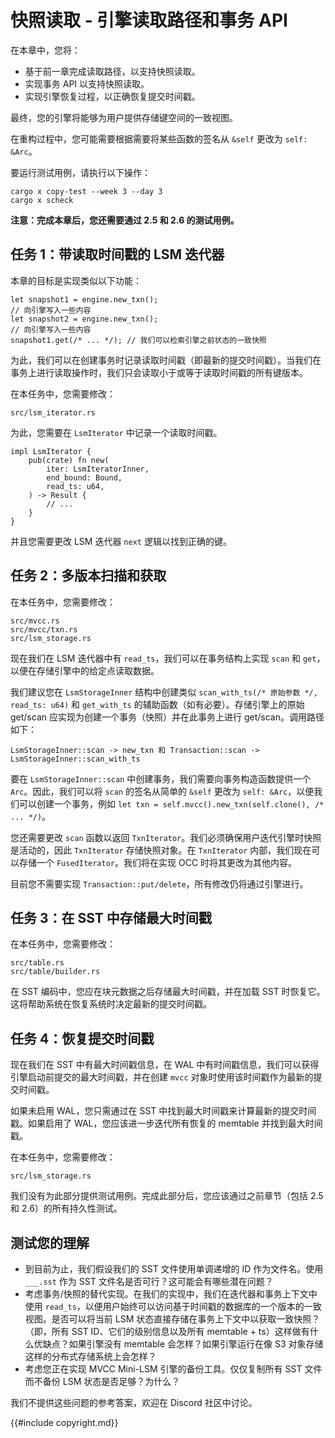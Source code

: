 
# 快照读取 - 引擎读取路径和事务 API

在本章中，您将：

* 基于前一章完成读取路径，以支持快照读取。
* 实现事务 API 以支持快照读取。
* 实现引擎恢复过程，以正确恢复提交时间戳。

最终，您的引擎将能够为用户提供存储键空间的一致视图。

在重构过程中，您可能需要根据需要将某些函数的签名从 `&self` 更改为 `self: &Arc`。

要运行测试用例，请执行以下操作：

```
cargo x copy-test --week 3 --day 3
cargo x scheck
```

**注意：完成本章后，您还需要通过 2.5 和 2.6 的测试用例。**

## 任务 1：带读取时间戳的 LSM 迭代器

本章的目标是实现类似以下功能：

```rust,no_run
let snapshot1 = engine.new_txn();
// 向引擎写入一些内容
let snapshot2 = engine.new_txn();
// 向引擎写入一些内容
snapshot1.get(/* ... */); // 我们可以检索引擎之前状态的一致快照
```

为此，我们可以在创建事务时记录读取时间戳（即最新的提交时间戳）。当我们在事务上进行读取操作时，我们只会读取小于或等于读取时间戳的所有键版本。

在本任务中，您需要修改：

```
src/lsm_iterator.rs
```

为此，您需要在 `LsmIterator` 中记录一个读取时间戳。

```rust,no_run
impl LsmIterator {
    pub(crate) fn new(
        iter: LsmIteratorInner,
        end_bound: Bound,
        read_ts: u64,
    ) -> Result {
        // ...
    }
}
```

并且您需要更改 LSM 迭代器 `next` 逻辑以找到正确的键。

## 任务 2：多版本扫描和获取

在本任务中，您需要修改：

```
src/mvcc.rs
src/mvcc/txn.rs
src/lsm_storage.rs
```

现在我们在 LSM 迭代器中有 `read_ts`，我们可以在事务结构上实现 `scan` 和 `get`，以便在存储引擎中的给定点读取数据。

我们建议您在 `LsmStorageInner` 结构中创建类似 `scan_with_ts(/* 原始参数 */, read_ts: u64)` 和 `get_with_ts` 的辅助函数（如有必要）。存储引擎上的原始 get/scan 应实现为创建一个事务（快照）并在此事务上进行 get/scan。调用路径如下：

```
LsmStorageInner::scan -> new_txn 和 Transaction::scan -> LsmStorageInner::scan_with_ts
```

要在 `LsmStorageInner::scan` 中创建事务，我们需要向事务构造函数提供一个 `Arc`。因此，我们可以将 `scan` 的签名从简单的 `&self` 更改为 `self: &Arc`，以便我们可以创建一个事务，例如 `let txn = self.mvcc().new_txn(self.clone(), /* ... */)`。

您还需要更改 `scan` 函数以返回 `TxnIterator`。我们必须确保用户迭代引擎时快照是活动的，因此 `TxnIterator` 存储快照对象。在 `TxnIterator` 内部，我们现在可以存储一个 `FusedIterator`。我们将在实现 OCC 时将其更改为其他内容。

目前您不需要实现 `Transaction::put/delete`，所有修改仍将通过引擎进行。

## 任务 3：在 SST 中存储最大时间戳

在本任务中，您需要修改：

```
src/table.rs
src/table/builder.rs
```

在 SST 编码中，您应在块元数据之后存储最大时间戳，并在加载 SST 时恢复它。这将帮助系统在恢复系统时决定最新的提交时间戳。

## 任务 4：恢复提交时间戳

现在我们在 SST 中有最大时间戳信息，在 WAL 中有时间戳信息，我们可以获得引擎启动前提交的最大时间戳，并在创建 `mvcc` 对象时使用该时间戳作为最新的提交时间戳。

如果未启用 WAL，您只需通过在 SST 中找到最大时间戳来计算最新的提交时间戳。如果启用了 WAL，您应该进一步迭代所有恢复的 memtable 并找到最大时间戳。

在本任务中，您需要修改：

```
src/lsm_storage.rs
```

我们没有为此部分提供测试用例。完成此部分后，您应该通过之前章节（包括 2.5 和 2.6）的所有持久性测试。

## 测试您的理解

* 到目前为止，我们假设我们的 SST 文件使用单调递增的 ID 作为文件名。使用 `___.sst` 作为 SST 文件名是否可行？这可能会有哪些潜在问题？
* 考虑事务/快照的替代实现。在我们的实现中，我们在迭代器和事务上下文中使用 `read_ts`，以便用户始终可以访问基于时间戳的数据库的一个版本的一致视图。是否可以将当前 LSM 状态直接存储在事务上下文中以获取一致快照？（即，所有 SST ID、它们的级别信息以及所有 memtable + ts）这样做有什么优缺点？如果引擎没有 memtable 会怎样？如果引擎运行在像 S3 对象存储这样的分布式存储系统上会怎样？
* 考虑您正在实现 MVCC Mini-LSM 引擎的备份工具。仅仅复制所有 SST 文件而不备份 LSM 状态是否足够？为什么？

我们不提供这些问题的参考答案，欢迎在 Discord 社区中讨论。

{{#include copyright.md}}
